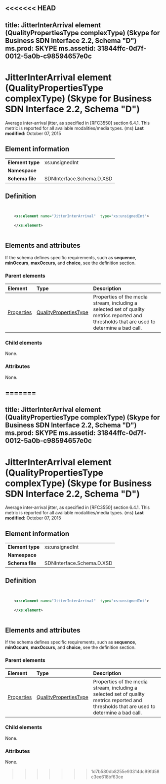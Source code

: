 <<<<<<< HEAD
---
title: JitterInterArrival element (QualityPropertiesType complexType) (Skype for Business SDN Interface 2.2, Schema "D")
ms.prod: SKYPE
ms.assetid: 31844ffc-0d7f-0012-5a0b-c98594657e0c
---


# JitterInterArrival element (QualityPropertiesType complexType) (Skype for Business SDN Interface 2.2, Schema "D")
Average inter-arrival jitter, as specified in [RFC3550] section 6.4.1. This metric is reported for all available modalities/media types. (ms) 
 **Last modified:** October 07, 2015
  
    
    


## Element information


|||
|:-----|:-----|
|**Element type**|xs:unsignedInt |
|**Namespace**||
|**Schema file**|SDNInterface.Schema.D.XSD |
   

## Definition


```XML


    <xs:element name="JitterInterArrival"  type="xs:unsignedInt">
    
    </xs:element>
  
```


## Elements and attributes

If the schema defines specific requirements, such as **sequence**, **minOccurs**, **maxOccurs**, and **choice**, see the definition section. 
  
    
    

### Parent elements



|**Element**|**Type**|**Description**|
|:-----|:-----|:-----|
| [Properties](properties-element-qualitytype-complextype-1.md)| [QualityPropertiesType](qualitypropertiestype-complextype.md)|Properties of the media stream, including a selected set of quality metrics reported and thresholds that are used to determine a bad call. |
   

### Child elements

None. 
  
    
    

### Attributes

None. 
  
    
    

=======
---
title: JitterInterArrival element (QualityPropertiesType complexType) (Skype for Business SDN Interface 2.2, Schema "D")
ms.prod: SKYPE
ms.assetid: 31844ffc-0d7f-0012-5a0b-c98594657e0c
---


# JitterInterArrival element (QualityPropertiesType complexType) (Skype for Business SDN Interface 2.2, Schema "D")
Average inter-arrival jitter, as specified in [RFC3550] section 6.4.1. This metric is reported for all available modalities/media types. (ms) 
 **Last modified:** October 07, 2015
  
    
    


## Element information


|||
|:-----|:-----|
|**Element type**|xs:unsignedInt |
|**Namespace**||
|**Schema file**|SDNInterface.Schema.D.XSD |
   

## Definition


```XML


    <xs:element name="JitterInterArrival"  type="xs:unsignedInt">
    
    </xs:element>
  
```


## Elements and attributes

If the schema defines specific requirements, such as **sequence**, **minOccurs**, **maxOccurs**, and **choice**, see the definition section. 
  
    
    

### Parent elements



|**Element**|**Type**|**Description**|
|:-----|:-----|:-----|
| [Properties](properties-element-qualitytype-complextype-1.md)| [QualityPropertiesType](qualitypropertiestype-complextype.md)|Properties of the media stream, including a selected set of quality metrics reported and thresholds that are used to determine a bad call. |
   

### Child elements

None. 
  
    
    

### Attributes

None. 
  
    
    

>>>>>>> 1d7b580db8255e93314dc99fd58c3ee618bf63ce
